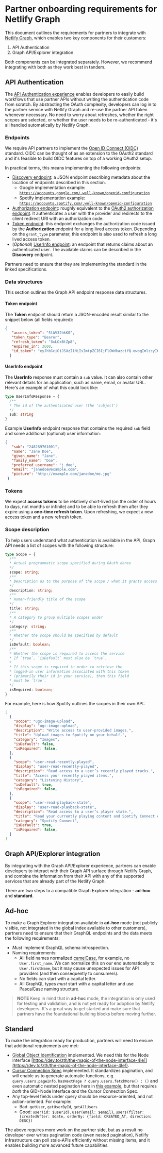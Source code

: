 # Partner onboarding requirements for Netlify Graph

This document outlines the requirements for partners to integrate with [Netlify Graph](https://www.netlify.com/blog/announcing-netlify-graph-a-faster-way-for-teams-to-develop-web-apps-with-apis), which enables two key components for their customers:

1. API Authentication
2. Graph API/Explorer integration

Both components can be integrated separately. However, we recommend integrating with both as they work best in tandem.

## API Authentication

The [API Authentication experience](authentication.md) enables developers to easily build workflows that use partner APIs without writing the authentication code from scratch. By abstracting the OAuth complexity, developers can log in to the partner service with Netlify Graph and re-use the partner API token whenever necessary. No need to worry about refreshes, whether the right scopes are selected, or whether the user needs to be re-authenticated - it's all handled automatically by Netlify Graph.

### Endpoints

We require API partners to implement the [Open ID Connect (OIDC)](https://openid.net/connect/) standard. OIDC can be thought of as an extension to the OAuth2 standard and it's feasible to build OIDC features on top of a working OAuth2 setup.

In practical terms, this means implementing the following endpoints:

- [Discovery endpoint](https://openid.net/specs/openid-connect-discovery-1_0.html): a JSON endpoint describing metadata about the location of endpoints described in this section.
    - Google implementation example: [`https://accounts.google.com/.well-known/openid-configuration`](https://accounts.google.com/.well-known/openid-configuration)
    - Spotify implementation example: [`https://accounts.spotify.com/.well-known/openid-configuration`](https://accounts.spotify.com/.well-known/openid-configuration)
- [Authorization endpoint](https://openid.net/specs/openid-connect-core-1_0.html#AuthorizationEndpoint): roughly equivalent to the [OAuth2 authorization endpoint](https://datatracker.ietf.org/doc/html/rfc6749#section-3.1). It authenticates a user with the provider and redirects to the client redirect URI with an authorization code.
- [Token endpoint](https://openid.net/specs/openid-connect-core-1_0.html#TokenEndpoint): this endpoint exchanges the authorization code issued by the **Authorization** endpoint for a long lived access token. Depending on the `grant_type` parameter, this endpoint is also used to refresh a long lived access token.
- (_Optional_) [UserInfo endpoint](https://openid.net/specs/openid-connect-core-1_0.html#UserInfo): an endpoint that returns claims about an authenticated user. The available claims can be described in the **Discovery** endpoint.

Partners need to ensure that they are implementing the standard in the linked specifications.

### Data structures

This section outlines the Graph API endpoint response data structures.

#### Token endpoint

The **Token** endpoint should return a JSON-encoded result similar to the snippet below (all fields required):

```json
{
   "access_token": "SlAV32hkKG",
   "token_type": "Bearer",
   "refresh_token": "8xLOxBtZp8",
   "expires_in": 3600,
   "id_token": "eyJhbGciOiJSUzI1NiIsImtpZCI6IjFlOWdkazcifQ.ewogImlzcyI6ICJodHRwOi8vc2VydmVyLmV4YW1wbGUuY29tIiwKICJzdWIiOiAiMjQ4Mjg5NzYxMDAxIiwKICJhdWQiOiAiczZCaGRSa3F0MyIsCiAibm9uY2UiOiAibi0wUzZfV3pBMk1qIiwKICJleHAiOiAxMzExMjgxOTcwLAogImlhdCI6IDEzMTEyODA5NzAKfQ.ggW8hZ1EuVLuxNuuIJKX_V8a_OMXzR0EHR9R6jgdqrOOF4daGU96Sr_P6qJp6IcmD3HP99Obi1PRs-cwh3LO-p146waJ8IhehcwL7F09JdijmBqkvPeB2T9CJNqeGpe-gccMg4vfKjkM8FcGvnzZUN4_KSP0aAp1tOJ1zZwgjxqGByKHiOtX7TpdQyHE5lcMiKPXfEIQILVq0pc_E2DzL7emopWoaoZTF_m0_N0YzFC6g6EJbOEoRoS     K5hoDalrcvRYLSrQAZZKflyuVCyixEoV9GfNQC3_osjzw2PAithfubEEBLuVVk4XUVrWOLrLl0nx7RkKU8NXNHq-rvKMzqg"
  } 
```

#### UserInfo endpoint

The **UserInfo** response must contain a `sub` value. It can also contain other relevant details for an application, such as name, email, or avatar URL. Here's an example of what this could look like:

```typescript
type UserInfoResponse = {
  /**
  * The id of the authenticated user (the 'subject')
  */
  sub: string
}
```

Example **UserInfo** endpoint response that contains the required `sub` field and some additional (optional) user information:

```json
{
   "sub": "248289761001",
   "name": "Jane Doe",
   "given_name": "Jane",
   "family_name": "Doe",
   "preferred_username": "j.doe",
   "email": "janedoe@example.com",
   "picture": "http://example.com/janedoe/me.jpg"
 }
 ```

### Tokens

We expect **access tokens** to be relatively short-lived (on the order of hours to days, not months or infinite) and to be able to refresh them after they expire using a **one-time refresh token**. Upon refreshing, we expect a new access token and a new refresh token.

### Scope description

To help users understand what authentication is available in the API, Graph API needs a list of scopes with the following structure:

```typescript
type Scope = {
  /**
  * Actual programmatic scope specified during OAuth dance
  */
  scope: string;
  /**
  * Description as to the purpose of the scope / what it grants access to
  */
  description: string;
  /**
  * Human-friendly title of the scope
  */
  title: string;
  /**
  * A category to group multiple scopes under
  */
  category: string;
  /**
  * Whether the scope should be specified by default
  */
  isDefault: boolean;
  /**
  * Whether the scope is required to access the service
  * If `true`, `isDefault` must also be `true`.
  *
  * If this scope is required in order to retrieve the
  * logged-in user information associated with this token
  * (primarily their id in your service), then this field
  * must be `true`.
  */
  isRequired: boolean;
}
```

For example, here is how Spotify outlines the scopes in their own API:

```json
[
  {
    "scope": "ugc-image-upload",
    "display": "ugc-image-upload",
    "description": "Write access to user-provided images.",
    "title": "Upload images to Spotify on your behalf.",
    "category": "Images",
    "isDefault": false,
    "isRequired": false,
  },
  {
    "scope": "user-read-recently-played",
    "display": "user-read-recently-played",
    "description": "Read access to a user’s recently played tracks.",
    "title": "Access your recently played items.",
    "category": "Listening History",
    "isDefault": true,
    "isRequired": false,
  },
  {
    "scope": "user-read-playback-state",
    "display": "user-read-playback-state",
    "description": "Read access to a user’s player state.",
    "title": "Read your currently playing content and Spotify Connect devices information.",
    "category": "Spotify Connect",
    "isDefault": true,
    "isRequired": false,
  }
]
```

## Graph API/Explorer integration

By integrating with the Graph API/Explorer experience, partners can enable developers to interact with their Graph API surface through Netlify Graph, and combine the information from their API with any of the supported services that are already part of the Netlify Graph.

There are two steps to a compatible Graph Explorer integration - **ad-hoc** and **standard**.

## Ad-hoc

To make a Graph Explorer integration available in **ad-hoc** mode (not publicly visible, not integrated in the global index available to other customers), partners need to ensure that their GraphQL endpoints and the data meets the following requirements:

- *Must* implement GraphQL schema introspection.
- Naming requirements:
    - All field names normalized [camelCase](https://techterms.com/definition/camelcase), for example, no `User.first_name`. We can normalize this on our end automatically to `User.firstName`, but it may cause unexpected issues for API providers (and then consequently to consumers).
    - No fields can start with a capital letter.
    - All GraphQL types *must* start with a capital letter and use [PascalCase](https://techterms.com/definition/pascalcase) naming structure.

> **NOTE**
> Keep in mind that in **ad-hoc** mode, the integration is only used for testing and validation, and is not yet ready for adoption by Netlify developers. It's a great way to get started and make sure that partners have the foundational building blocks before moving further.

## Standard

To make the integration ready for production, partners will need to ensure that additional requirements are met:

- [Global Object Identification](https://graphql.org/learn/global-object-identification/) implemented. We need this for the Node Interface [https://dev.to/zth/the-magic-of-the-node-interface-4le1](https://dev.to/zth/the-magic-of-the-node-interface-4le1).
- [Cursor Connection Spec](https://dev.to/zth/connection-based-pagination-in-graphql-2588) implemented. It standardizes pagination, and will enable us to generate automatic functions, e.g. `query.users.pageInfo.hasNextPage ? query.users.fetchMore() : ()` and even automatic nested pagination here in [this example](https://youtu.be/qkkRss6x5ko?t=377), but that requires *both* the GID+Node Interface *and* the Cursor Connection Spec.
- Any top-level fields under query should be resource-oriented, and not action-oriented. For example:
  - Bad: `getUser`, `getUserById`, `getAllUsers`
  - Good: `user(id: $userId)`, `user(email: $email)`, `users(filter: {createdAfter: $date, orderBy: {field: CREATED_AT, direction: DESC})`

The above requires more work on the partner side, but as a result no developer ever writes pagination code (even nested pagination), Netlify infrastructure can poll stale-APIs efficiently without missing items, and it enables building more advanced future capabilities.